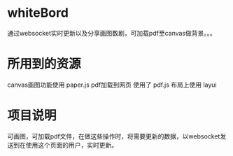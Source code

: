 # whiteBord
通过websocket实时更新以及分享画图数剧，可加载pdf至canvas做背景。。。

# 所用到的资源
canvas画图功能使用 paper.js
pdf加载到网页 使用了 pdf.js
布局上使用 layui

# 项目说明
可画图，可加载pdf文件，在做这些操作时，将需要更新的数据，以websocket发送到在使用这个页面的用户，实时更新。